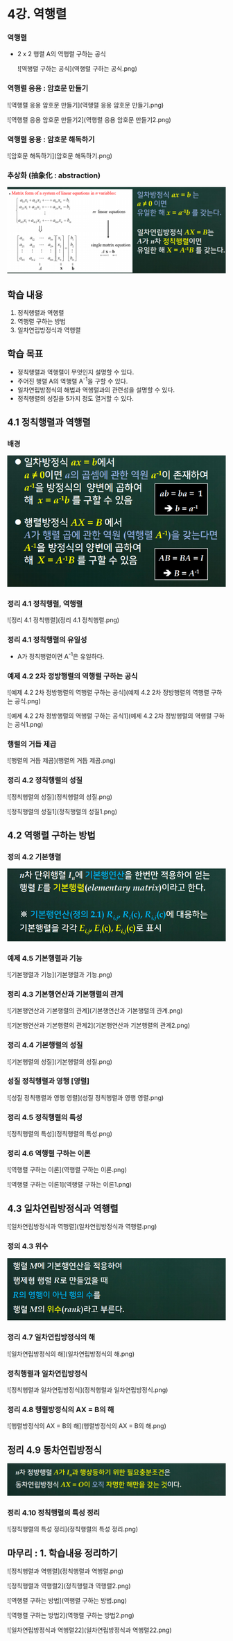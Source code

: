 # 4강. 역행렬

### 역행렬

- 2 x 2 행렬 A의 역행렬 구하는 공식

  ![역행렬 구하는 공식](역행렬 구하는 공식.png)

### 역행렬 응용 : 암호문 만들기

![역행렬 응용 암호문 만들기](역행렬 응용 암호문 만들기.png)

![역행렬 응용 암호문 만들기2](역행렬 응용 암호문 만들기2.png)

### 역행렬 응용 : 암호문 해독하기

![암호문 해독하기](암호문 해독하기.png)



### 추상화 (抽象化 : abstraction)

![추상화](추상화.png)



## 학습 내용

1. 정칙행렬과 역행렬
2. 역행렬 구하는 방법
3. 일차연립방정식과 역행렬



## 학습 목표

- 정칙행렬과 역행렬이 무엇인지 설명할 수 있다.
- 주어진 행렬 A의 역행렬 A<sup>-1</sup>을 구할 수 있다.
- 일차연립방정식의 해법과 역행렬과의 관련성을 설명할 수 있다.
- 정칙행렬의 성질을 5가지 정도 열거할 수 있다.





## 4.1 정칙행렬과 역행렬

### 배경

![배경](배경.png)



### 정리 4.1 정칙행렬, 역행렬

![정리 4.1 정칙행렬](정리 4.1 정칙행렬.png)



### 정리 4.1 정칙행렬의 유일성

- A가 정칙행렬이면 A<sup>-1</sup>은 유일하다.



### 예제 4.2 2차 정방행렬의 역행렬 구하는 공식

![예제 4.2 2차 정방행렬의 역행렬 구하는 공식](예제 4.2 2차 정방행렬의 역행렬 구하는 공식.png)

![예제 4.2 2차 정방행렬의 역행렬 구하는 공식1](예제 4.2 2차 정방행렬의 역행렬 구하는 공식1.png)



### 행렬의 거듭 제곱

![행렬의 거듭 제곱](행렬의 거듭 제곱.png)



### 정리 4.2 정칙행렬의 성질

![정칙행렬의 성질](정칙행렬의 성질.png)

![정칙행렬의 성질1](정칙행렬의 성질1.png)





## 4.2 역행렬 구하는 방법

### 정의 4.2 기본행렬

![기본행렬](기본행렬.png)

### 예제 4.5 기본행렬과 기능

![기본행렬과 기능](기본행렬과 기능.png)



### 정리 4.3 기본행연산과 기본행렬의 관계

![기본행연산과 기본행렬의 관계](기본행연산과 기본행렬의 관계.png)

![기본행연산과 기본행렬의 관계2](기본행연산과 기본행렬의 관계2.png)



### 정리 4.4 기본행렬의 성질

![기본행렬의 성질](기본행렬의 성질.png)



### 성질 정칙행렬과 영행 [영렬]

![성질 정칙행렬과 영행 영렬](성질 정칙행렬과 영행 영렬.png)



### 정리 4.5 정칙행렬의 특성

![정칙행렬의 특성](정칙행렬의 특성.png)



### 정리 4.6 역행렬 구하는 이론

![역행렬 구하는 이론](역행렬 구하는 이론.png)

![역행렬 구하는 이론1](역행렬 구하는 이론1.png)





## 4.3 일차연립방정식과 역행렬

![일차연립방정식과 역행렬](일차연립방정식과 역행렬.png)



### 정의 4.3 위수

![위수](위수.png)





### 정리 4.7 일차연립방정식의 해

![일차연립방정식의 해](일차연립방정식의 해.png)



### 정칙행렬과 일차연립방정식

![정칙행렬과 일차연립방정식](정칙행렬과 일차연립방정식.png)



### 정리 4.8 행렬방정식의 AX = B의 해

![행렬방정식의 AX = B의 해](행렬방정식의 AX = B의 해.png)



## 정리 4.9 동차연립방정식

![동차연립방정식](동차연립방정식.png)



### 정리 4.10 정칙행렬의 특성 정리

![정칙행렬의 특성 정리](정칙행렬의 특성 정리.png)





## 마무리 : 1. 학습내용 정리하기

![정칙행렬과 역행렬](정칙행렬과 역행렬.png)

![정칙행렬과 역행렬2](정칙행렬과 역행렬2.png)

![역행렬 구하는 방법](역행렬 구하는 방법.png)

![역행렬 구하는 방법2](역행렬 구하는 방법2.png)

![일차연립방정식과 역행렬22](일차연립방정식과 역행렬22.png)

